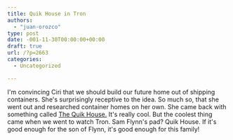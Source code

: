 ```yaml
---
title: Quik House in Tron
authors: 
  - "juan-orozco"
type: post
date: -001-11-30T00:00:00+00:00
draft: true
url: /?p=2663
categories:
  - Uncategorized

---
```

I'm convincing Ciri that we should build our future home out of shipping containers. She's surprisingly receptive to the idea. So much so, that she went out and researched container homes on her own. She came back with something called [The Quik House.][1] It's really cool. But the coolest thing came when we went to watch Tron. Sam Flynn's pad? Quik House. If it's good enough for the son of Flynn, it's good enough for this family!

 [1]: http://www.quik-build.com/quikHouse/QH_main.htm